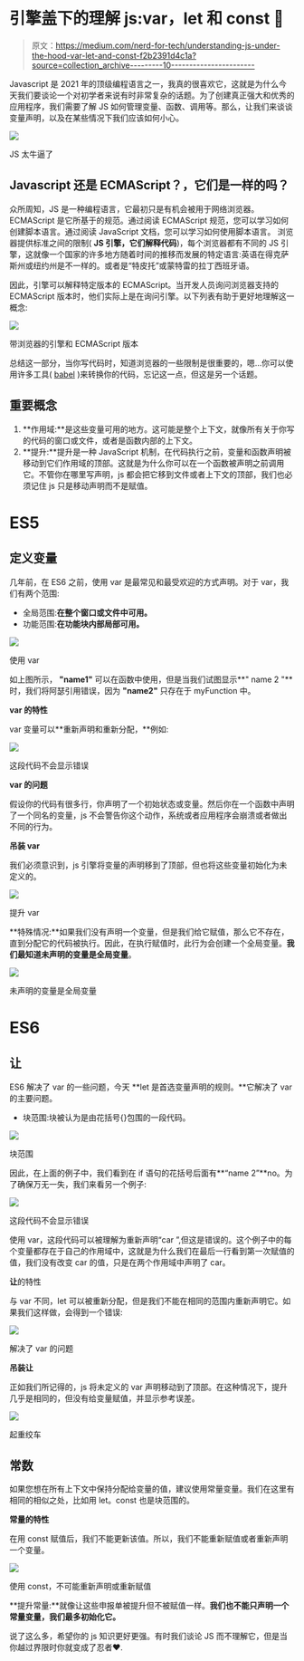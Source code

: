 # 引擎盖下的理解 js:var，let 和 const 🦾

> 原文：<https://medium.com/nerd-for-tech/understanding-js-under-the-hood-var-let-and-const-f2b2391d4c1a?source=collection_archive---------10----------------------->

Javascript 是 2021 年的顶级编程语言之一，我真的很喜欢它，这就是为什么今天我们要谈论一个对初学者来说有时非常复杂的话题。为了创建真正强大和优秀的应用程序，我们需要了解 JS 如何管理变量、函数、调用等。那么，让我们来谈谈变量声明，以及在某些情况下我们应该如何小心。

![](img/6b106144c5d51b397fa1efa08af03ed0.png)

JS 太牛逼了

## Javascript 还是 ECMAScript？，它们是一样的吗？

众所周知，JS 是一种编程语言，它最初只是有机会被用于网络浏览器。ECMAScript 是它所基于的规范。通过阅读 ECMAScript 规范，您可以学习如何创建脚本语言。通过阅读 JavaScript 文档，您可以学习如何使用脚本语言。
浏览器提供标准之间的限制( **JS 引擎，它们解释代码**)，每个浏览器都有不同的 JS 引擎，这就像一个国家的许多地方随着时间的推移而发展的特定语言:英语在得克萨斯州或纽约州是不一样的。或者是“特皮托”或蒙特雷的拉丁西班牙语。

因此，引擎可以解释特定版本的 ECMAScript。当开发人员询问浏览器支持的 ECMAScript 版本时，他们实际上是在询问引擎。以下列表有助于更好地理解这一概念:

![](img/815e084fa55f75f48109cc328b9f9f7e.png)

带浏览器的引擎和 ECMAScript 版本

总结这一部分，当你写代码时，知道浏览器的一些限制是很重要的，嗯…你可以使用许多工具( [babel](https://babeljs.io/) )来转换你的代码，忘记这一点，但这是另一个话题。

## 重要概念

1.  **作用域:**是这些变量可用的地方。这可能是整个上下文，就像所有关于你写的代码的窗口或文件，或者是函数内部的上下文。
2.  **提升:**提升是一种 JavaScript 机制，在代码执行之前，变量和函数声明被移动到它们作用域的顶部。这就是为什么你可以在一个函数被声明之前调用它。不管你在哪里写声明，js 都会把它移到文件或者上下文的顶部，我们也必须记住 js 只是移动声明而不是赋值。

# ES5

## 定义变量

几年前，在 ES6 之前，使用 var 是最常见和最受欢迎的方式声明。对于 var，我们有两个范围:

*   全局范围:**在整个窗口或文件中可用。**
*   功能范围:**在功能块内部局部可用。**

![](img/f7f751a4fb0be6ec6ba0a233b81ca255.png)

使用 var

如上图所示， **"name1"** 可以在函数中使用，但是当我们试图显示**" name 2 "**时，我们将阿瑟引用错误，因为 **"name2"** 只存在于 myFunction 中。

**var 的特性**

var 变量可以**重新声明和重新分配，**例如:

![](img/79f1dc75acac91e088c6ec4a173fe809.png)

这段代码不会显示错误

**var 的问题**

假设你的代码有很多行，你声明了一个初始状态或变量。然后你在一个函数中声明了一个同名的变量，js 不会警告你这个动作，系统或者应用程序会崩溃或者做出不同的行为。

**吊装 var**

我们必须意识到，js 引擎将变量的声明移到了顶部，但也将这些变量初始化为未定义的。

![](img/ac9b220c98b7928f23319b9dcfe87ecf.png)

提升 var

**特殊情况:**如果我们没有声明一个变量，但是我们给它赋值，那么它不存在，直到分配它的代码被执行。因此，在执行赋值时，此行为会创建一个全局变量。**我们最知道未声明的变量是全局变量**。

![](img/34bd0b96fbcd9e9455ab1cb195a4fe5f.png)

未声明的变量是全局变量

# ES6

## 让

ES6 解决了 var 的一些问题，今天 **let 是首选变量声明的规则。**它解决了 var 的主要问题。

*   块范围:块被认为是由花括号{}包围的一段代码。

![](img/65136c5b7a3e5acaffac104932aea0e1.png)

块范围

因此，在上面的例子中，我们看到在 if 语句的花括号后面有**“name 2”**no。为了确保万无一失，我们来看另一个例子:

![](img/08f4ccba6e77212b933adf16c99b7466.png)

这段代码不会显示错误

使用 var，这段代码可以被理解为重新声明“car ”,但这是错误的。这个例子中的每个变量都存在于自己的作用域中，这就是为什么我们在最后一行看到第一次赋值的值，我们没有改变 car 的值，只是在两个作用域中声明了 car。

**让**的特性

与 var 不同，let 可以被重新分配，但是我们不能在相同的范围内重新声明它。如果我们这样做，会得到一个错误:

![](img/d4f1a729d3ad5b1254167036e7b8e026.png)

解决了 var 的问题

**吊装让**

正如我们所记得的，js 将未定义的 var 声明移动到了顶部。在这种情况下，提升几乎是相同的，但没有给变量赋值，并显示参考误差。

![](img/c4282672b8c94d9ee7fb9ac030d0dc81.png)

起重绞车

## 常数

如果您想在所有上下文中保持分配给变量的值，建议使用常量变量。我们在这里有相同的相似之处，比如用 let。const 也是块范围的。

**常量的特性**

在用 const 赋值后，我们不能更新该值。所以，我们不能重新赋值或者重新声明一个变量。

![](img/e11455ba774420694ed06c91c95ed605.png)

使用 const，不可能重新声明或重新赋值

**提升常量:**就像让这些申报单被提升但不被赋值一样。**我们也不能只声明一个常量变量，我们最多初始化它。**

说了这么多，希望你的 js 知识更好更强。有时我们谈论 JS 而不理解它，但是当你越过界限时你就变成了忍者❤.